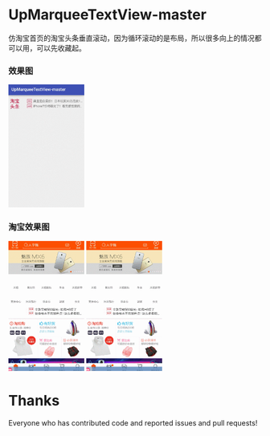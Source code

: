 # UpMarqueeTextView-master
仿淘宝首页的淘宝头条垂直滚动，因为循环滚动的是布局，所以很多向上的情况都可以用，可以先收藏起。    

### 效果图  
<img src="/screenshots/upmarqueeview.gif" style="width: 30%;">  

### 淘宝效果图
<img src="/screenshots/taobao1.gif" style="width: 30%;">  
<img src="/screenshots/taobao2.gif" style="width: 30%;">  

# Thanks  
Everyone who has contributed code and reported issues and pull requests!  
